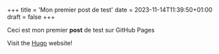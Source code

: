 +++
title = 'Mon premier post de test'
date = 2023-11-14T11:39:50+01:00
draft = false
+++


Ceci est mon premier **post** de test sur GitHub Pages

Visit the [Hugo](https://gohugo.io) website!